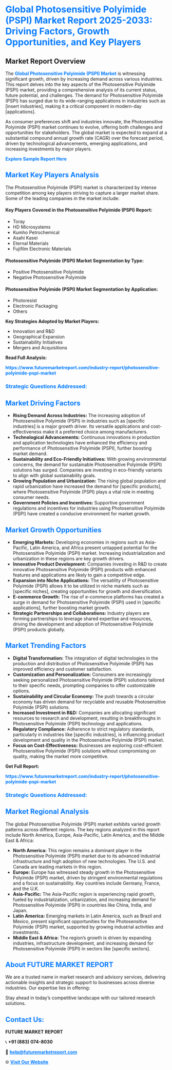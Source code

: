 <h1 style="color: #007BFF;">Global Photosensitive Polyimide (PSPI) Market Report 2025-2033: Driving Factors, Growth Opportunities, and Key Players</h1>

<section id="overview">
<h2>Market Report Overview</h2>
<p>The <a href="https://www.futuremarketreport.com/industry-report/photosensitive-polyimide-pspi-market" style="color: #007BFF; text-decoration: none;"><strong>Global Photosensitive Polyimide (PSPI) Market</strong></a> is witnessing significant growth, driven by increasing demand across various industries. This report delves into the key aspects of the Photosensitive Polyimide (PSPI) market, providing a comprehensive analysis of its current status, future potential, and challenges. The demand for Photosensitive Polyimide (PSPI) has surged due to its wide-ranging applications in industries such as [insert industries], making it a critical component in modern-day [applications].</p>
<p>As consumer preferences shift and industries innovate, the Photosensitive Polyimide (PSPI) market continues to evolve, offering both challenges and opportunities for stakeholders. The global market is expected to expand at a substantial compound annual growth rate (CAGR) over the forecast period, driven by technological advancements, emerging applications, and increasing investments by major players.</p>
</section>

<section id="overview">
<p><a href="https://www.futuremarketreport.com/request-sample/reportId=28471" style="color: #007BFF; text-decoration: none;"><strong>Explore Sample Report Here</strong></a></p>
</section>

<section id="key-players">
<h2 style="color: #007BFF;">Market Key Players Analysis</h2>
<p>The Photosensitive Polyimide (PSPI) market is characterized by intense competition among key players striving to capture a larger market share. Some of the leading companies in the market include:</p>
<h4>Key Players Covered in the Photosensitive Polyimide (PSPI) Report:</h4>
<ul><li>Toray</li><li>HD Microsystems</li><li>Kumho Petrochemical</li><li>Asahi Kasei</li><li>Eternal Materials</li><li>Fujifilm Electronic Materials</li></ul>
<h4>Photosensitive Polyimide (PSPI) Market Segmentation by Type:</h4>
<ul><li>Positive Photosensitive Polyimide</li><li>Negative Photosensitive Polyimide</li></ul>

<h4>Photosensitive Polyimide (PSPI) Market Segmentation by Application:</h4>
<ul><li>Photoresist</li><li>Electronic Packaging</li><li>Others</li></ul>
<p><strong>Key Strategies Adopted by Market Players:</strong></p>
<ul>
<li>Innovation and R&D</li>
<li>Geographical Expansion</li>
<li>Sustainability Initiatives</li>
<li>Mergers and Acquisitions</li>
</ul>
</section>

<section>
<p><strong>Read Full Analysis: </strong></p><a href="https://www.futuremarketreport.com/industry-report/photosensitive-polyimide-pspi-market" style="color: #007BFF; text-decoration: none;"><strong>https://www.futuremarketreport.com/industry-report/photosensitive-polyimide-pspi-market</strong></a>
<h3 style="color: #007BFF;">Strategic Questions Addressed:</h3>
</section>

<section id="driving-factors">
<h2 style="color: #007BFF;">Market Driving Factors</h2>
<ul>
<li><strong>Rising Demand Across Industries:</strong> The increasing adoption of Photosensitive Polyimide (PSPI) in industries such as [specific industries] is a major growth driver. Its versatile applications and cost-effectiveness make it a preferred choice among manufacturers.</li>
<li><strong>Technological Advancements:</strong> Continuous innovations in production and application technologies have enhanced the efficiency and performance of Photosensitive Polyimide (PSPI), further boosting market demand.</li>
<li><strong>Sustainability and Eco-Friendly Initiatives:</strong> With growing environmental concerns, the demand for sustainable Photosensitive Polyimide (PSPI) solutions has surged. Companies are investing in eco-friendly variants to align with global sustainability goals.</li>
<li><strong>Growing Population and Urbanization:</strong> The rising global population and rapid urbanization have increased the demand for [specific products], where Photosensitive Polyimide (PSPI) plays a vital role in meeting consumer needs.</li>
<li><strong>Government Policies and Incentives:</strong> Supportive government regulations and incentives for industries using Photosensitive Polyimide (PSPI) have created a conducive environment for market growth.</li>
</ul>
</section>

<section id="growth-opportunities">
<h2 style="color: #007BFF;">Market Growth Opportunities</h2>
<ul>
<li><strong>Emerging Markets:</strong> Developing economies in regions such as Asia-Pacific, Latin America, and Africa present untapped potential for the Photosensitive Polyimide (PSPI) market. Increasing industrialization and urbanization in these regions are key growth drivers.</li>
<li><strong>Innovative Product Development:</strong> Companies investing in R&D to create innovative Photosensitive Polyimide (PSPI) products with enhanced features and applications are likely to gain a competitive edge.</li>
<li><strong>Expansion into Niche Applications:</strong> The versatility of Photosensitive Polyimide (PSPI) allows it to be utilized in niche markets such as [specific niches], creating opportunities for growth and diversification.</li>
<li><strong>E-commerce Growth:</strong> The rise of e-commerce platforms has created a surge in demand for Photosensitive Polyimide (PSPI) used in [specific applications], further boosting market growth.</li>
<li><strong>Strategic Partnerships and Collaborations:</strong> Industry players are forming partnerships to leverage shared expertise and resources, driving the development and adoption of Photosensitive Polyimide (PSPI) products globally.</li>
</ul>
</section>

<section id="trending-factors">
<h2 style="color: #007BFF;">Market Trending Factors</h2>
<ul>
<li><strong>Digital Transformation:</strong> The integration of digital technologies in the production and distribution of Photosensitive Polyimide (PSPI) has improved efficiency and customer satisfaction.</li>
<li><strong>Customization and Personalization:</strong> Consumers are increasingly seeking personalized Photosensitive Polyimide (PSPI) solutions tailored to their specific needs, prompting companies to offer customizable options.</li>
<li><strong>Sustainability and Circular Economy:</strong> The push towards a circular economy has driven demand for recyclable and reusable Photosensitive Polyimide (PSPI) solutions.</li>
<li><strong>Increased Investment in R&D:</strong> Companies are allocating significant resources to research and development, resulting in breakthroughs in Photosensitive Polyimide (PSPI) technology and applications.</li>
<li><strong>Regulatory Compliance:</strong> Adherence to strict regulatory standards, particularly in industries like [specific industries], is influencing product development and quality in the Photosensitive Polyimide (PSPI) market.</li>
<li><strong>Focus on Cost-Effectiveness:</strong> Businesses are exploring cost-efficient Photosensitive Polyimide (PSPI) solutions without compromising on quality, making the market more competitive.</li>
</ul>
</section>

<section>
<p><strong>Get Full Report: </strong></p><a href="https://www.futuremarketreport.com/industry-report/photosensitive-polyimide-pspi-market" style="color: #007BFF; text-decoration: none;"><strong>https://www.futuremarketreport.com/industry-report/photosensitive-polyimide-pspi-market</strong></a>
<h3 style="color: #007BFF;">Strategic Questions Addressed:</h3>
</section>


<section id="regional-analysis">
<h2 style="color: #007BFF;">Market Regional Analysis</h2>
<p>The global Photosensitive Polyimide (PSPI) market exhibits varied growth patterns across different regions. The key regions analyzed in this report include North America, Europe, Asia-Pacific, Latin America, and the Middle East & Africa:</p>
<ul>
<li><strong>North America:</strong> This region remains a dominant player in the Photosensitive Polyimide (PSPI) market due to its advanced industrial infrastructure and high adoption of new technologies. The U.S. and Canada are leading markets in this region.</li>
<li><strong>Europe:</strong> Europe has witnessed steady growth in the Photosensitive Polyimide (PSPI) market, driven by stringent environmental regulations and a focus on sustainability. Key countries include Germany, France, and the U.K.</li>
<li><strong>Asia-Pacific:</strong> The Asia-Pacific region is experiencing rapid growth, fueled by industrialization, urbanization, and increasing demand for Photosensitive Polyimide (PSPI) in countries like China, India, and Japan.</li>
<li><strong>Latin America:</strong> Emerging markets in Latin America, such as Brazil and Mexico, present significant opportunities for the Photosensitive Polyimide (PSPI) market, supported by growing industrial activities and investments.</li>
<li><strong>Middle East & Africa:</strong> The region’s growth is driven by expanding industries, infrastructure development, and increasing demand for Photosensitive Polyimide (PSPI) in sectors like [specific sectors].</li>
</ul>
</section>

<footer>
<h2 style="color: #007BFF;">About FUTURE MARKET REPORT</h2>
<p>We are a trusted name in market research and advisory services, delivering actionable insights and strategic support to businesses across diverse industries. Our expertise lies in offering:</p>

<p>Stay ahead in today’s competitive landscape with our tailored research solutions.</p>

<h2 style="color: #007BFF;">Contact Us:</h2>
<p><strong>FUTURE MARKET REPORT</strong></p>
<p>📞 <strong>+91 (883) 074-8030</strong></p>
<p>📧 <strong><a href="mailto:help@futuremarketreport.com" style="color: #007BFF;">help@futuremarketreport.com</a></strong></p>
<p>🌐 <strong><a href="https://www.futuremarketreport.com/" style="color: #007BFF;">Visit Our Website</a></strong></p>
</footer>
